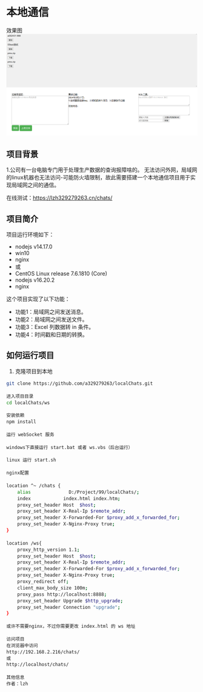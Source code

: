 # 本地通信
效果图
![img_1.png](img_1.png)
## 项目背景
1.公司有一台电脑专门用于处理生产数据的查询报障啥的。
无法访问外网，局域网的linux机器也无法访问-可能防火墙限制，故此需要搭建一个本地通信项目用于实现局域网之间的通信。

在线测试：https://lzh329279263.cn/chats/

## 项目简介
项目运行环境如下：
- nodejs v14.17.0
- win10
- nginx
- 或
- CentOS Linux release 7.6.1810 (Core)
- nodejs v16.20.2
- nginx


这个项目实现了以下功能：
- 功能1：局域网之间发送消息。
- 功能2：局域网之间发送文件。
- 功能3：Excel 列数据转 in 条件。
- 功能4：时间戳和日期的转换。

## 如何运行项目

1. 克隆项目到本地
```bash
git clone https://github.com/a329279263/localChats.git

进入项目目录
cd localChats/ws

安装依赖
npm install

运行 webSocket 服务

windows下直接运行 start.bat 或者 ws.vbs（后台运行）

linux 运行 start.sh

nginx配置

location ^~ /chats {
    alias              D:/Project/99/localChats/;
    index  			 index.html index.htm;
    proxy_set_header Host  $host;
    proxy_set_header X-Real-Ip $remote_addr;
    proxy_set_header X-Forwarded-For $proxy_add_x_forwarded_for;
    proxy_set_header X-Nginx-Proxy true;
}

location /ws{
    proxy_http_version 1.1;
    proxy_set_header Host  $host;
    proxy_set_header X-Real-Ip $remote_addr;
    proxy_set_header X-Forwarded-For $proxy_add_x_forwarded_for;
    proxy_set_header X-Nginx-Proxy true;
    proxy_redirect off;
    client_max_body_size 100m;
    proxy_pass http://localhost:8888;
    proxy_set_header Upgrade $http_upgrade;
    proxy_set_header Connection "upgrade";
}

或许不需要nginx，不过你需要更改 index.html 的 ws 地址

访问项目
在浏览器中访问
http://192.168.2.216/chats/
或
http://localhost/chats/

其他信息
作者：lzh
